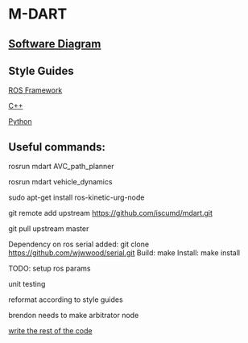 # M-DART

[Software Diagram](https://www.draw.io/?state=%7B"ids":%5B"1baedZCdRMubKkNbw4RqnQqFeQgDtPncD"%5D,"action":"open","userId":"112644069261546685875"%7D "Magnus Software Diagram")
-

Style Guides
-
[ROS Framework](http://wiki.ros.org/StyleGuide)

[C++](http://wiki.ros.org/CppStyleGuide)

[Python](http://wiki.ros.org/PyStyleGuide)

Useful commands:
-
rosrun mdart AVC_path_planner

rosrun mdart vehicle_dynamics

sudo apt-get install ros-kinetic-urg-node

git remote add upstream https://github.com/iscumd/mdart.git

git pull upstream master

Dependency on ros serial added:
git clone https://github.com/wjwwood/serial.git
Build: make
Install: make install

TODO: 
setup ros params

unit testing

reformat according to style guides

brendon needs to make arbitrator node

[write the rest of the code](https://www.reddit.com/r/restofthefuckingowl/)

